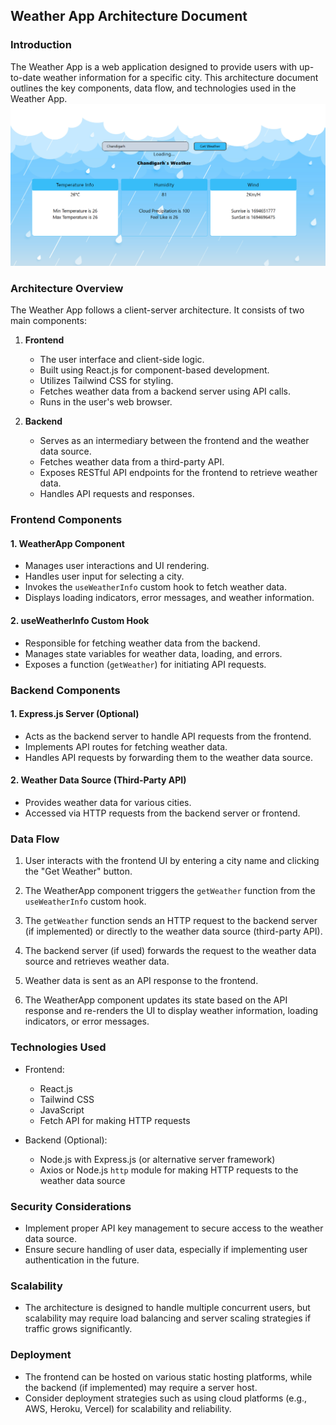 

## Weather App Architecture Document

### Introduction

The Weather App is a web application designed to provide users with up-to-date weather information for a specific city. This architecture document outlines the key components, data flow, and technologies used in the Weather App.
![Alt text](image.png)

### Architecture Overview

The Weather App follows a client-server architecture. It consists of two main components:

1. **Frontend**
   - The user interface and client-side logic.
   - Built using React.js for component-based development.
   - Utilizes Tailwind CSS for styling.
   - Fetches weather data from a backend server using API calls.
   - Runs in the user's web browser.

2. **Backend**
   - Serves as an intermediary between the frontend and the weather data source.
   - Fetches weather data from a third-party API.
   - Exposes RESTful API endpoints for the frontend to retrieve weather data.
   - Handles API requests and responses.

### Frontend Components

#### 1. WeatherApp Component
   - Manages user interactions and UI rendering.
   - Handles user input for selecting a city.
   - Invokes the `useWeatherInfo` custom hook to fetch weather data.
   - Displays loading indicators, error messages, and weather information.

#### 2. useWeatherInfo Custom Hook
   - Responsible for fetching weather data from the backend.
   - Manages state variables for weather data, loading, and errors.
   - Exposes a function (`getWeather`) for initiating API requests.

### Backend Components

#### 1. Express.js Server (Optional)
   - Acts as the backend server to handle API requests from the frontend.
   - Implements API routes for fetching weather data.
   - Handles API requests by forwarding them to the weather data source.

#### 2. Weather Data Source (Third-Party API)
   - Provides weather data for various cities.
   - Accessed via HTTP requests from the backend server or frontend.

### Data Flow

1. User interacts with the frontend UI by entering a city name and clicking the "Get Weather" button.

2. The WeatherApp component triggers the `getWeather` function from the `useWeatherInfo` custom hook.

3. The `getWeather` function sends an HTTP request to the backend server (if implemented) or directly to the weather data source (third-party API).

4. The backend server (if used) forwards the request to the weather data source and retrieves weather data.

5. Weather data is sent as an API response to the frontend.

6. The WeatherApp component updates its state based on the API response and re-renders the UI to display weather information, loading indicators, or error messages.

### Technologies Used

- Frontend:
  - React.js
  - Tailwind CSS
  - JavaScript
  - Fetch API for making HTTP requests
  
- Backend (Optional):
  - Node.js with Express.js (or alternative server framework)
  - Axios or Node.js `http` module for making HTTP requests to the weather data source

### Security Considerations

- Implement proper API key management to secure access to the weather data source.
- Ensure secure handling of user data, especially if implementing user authentication in the future.

### Scalability

- The architecture is designed to handle multiple concurrent users, but scalability may require load balancing and server scaling strategies if traffic grows significantly.

### Deployment

- The frontend can be hosted on various static hosting platforms, while the backend (if implemented) may require a server host.
- Consider deployment strategies such as using cloud platforms (e.g., AWS, Heroku, Vercel) for scalability and reliability.


